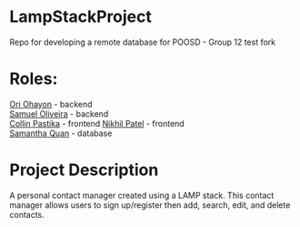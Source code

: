 # LampStackProject
Repo for developing a remote database for POOSD  - Group 12 test fork

# Roles:
[Ori Ohayon](https://github.com/oriohayon15) - backend  
[Samuel Oliveira](https://github.com/soliveira3) - backend  
[Collin Pastika](https://github.com/cjpastika) -  frontend
[Nikhil Patel](https://github.com/ItsNickel) - frontend  
[Samantha Quan](https://github.com/samanthaquan) - database

# Project Description
A personal contact manager created using a LAMP stack. This contact manager allows users to sign up/register then add, search, edit, and delete contacts.
